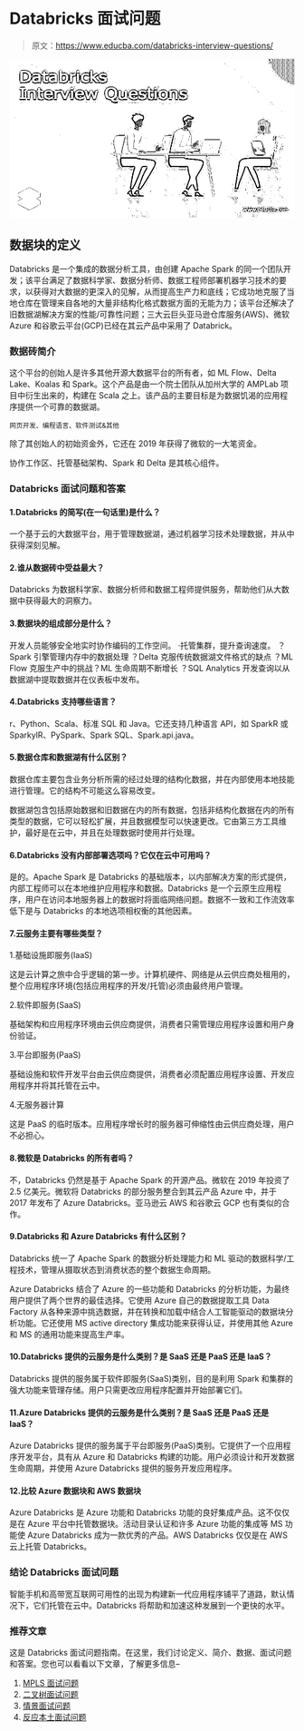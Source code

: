 # Databricks 面试问题

> 原文：<https://www.educba.com/databricks-interview-questions/>

![Databricks Interview Questions](img/b1f83ba3c67f56e285f939070bf182f7.png)



## 数据块的定义

Databricks 是一个集成的数据分析工具，由创建 Apache Spark 的同一个团队开发；该平台满足了数据科学家、数据分析师、数据工程师部署机器学习技术的要求，以获得对大数据的更深入的见解，从而提高生产力和底线；它成功地克服了当地仓库在管理来自各地的大量非结构化格式数据方面的无能为力；该平台还解决了旧数据湖解决方案的性能/可靠性问题；三大云巨头亚马逊仓库服务(AWS)、微软 Azure 和谷歌云平台(GCP)已经在其云产品中采用了 Databrick。

### 数据砖简介

这个平台的创始人是许多其他开源大数据平台的所有者，如 ML Flow、Delta Lake、Koalas 和 Spark。这个产品是由一个院士团队从加州大学的 AMPLab 项目中衍生出来的，构建在 Scala 之上。该产品的主要目标是为数据饥渴的应用程序提供一个可靠的数据湖。

<small>网页开发、编程语言、软件测试&其他</small>

除了其创始人的初始资金外，它还在 2019 年获得了微软的一大笔资金。

协作工作区、托管基础架构、Spark 和 Delta 是其核心组件。

### Databricks 面试问题和答案

#### 1.Databricks 的简写(在一句话里)是什么？

一个基于云的大数据平台，用于管理数据湖，通过机器学习技术处理数据，并从中获得深刻见解。

#### 2.谁从数据砖中受益最大？

Databricks 为数据科学家、数据分析师和数据工程师提供服务，帮助他们从大数据中获得最大的洞察力。

#### 3.数据块的组成部分是什么？

开发人员能够安全地实时协作编码的工作空间。
·托管集群，提升查询速度。
？Spark 引擎管理内存中的数据处理
？Delta 克服传统数据湖文件格式的缺点
？ML Flow 克服生产中的挑战？ML 生命周期不断增长
？SQL Analytics 开发查询以从数据湖中提取数据并在仪表板中发布。

#### 4.Databricks 支持哪些语言？

r、Python、Scala、标准 SQL 和 Java。它还支持几种语言 API，如 SparkR 或 SparkylR、PySpark、Spark SQL、Spark.api.java。

#### 5.数据仓库和数据湖有什么区别？

数据仓库主要包含业务分析所需的经过处理的结构化数据，并在内部使用本地技能进行管理。它的结构不可能这么容易改变。

数据湖包含包括原始数据和旧数据在内的所有数据，包括非结构化数据在内的所有类型的数据，它可以轻松扩展，并且数据模型可以快速更改。它由第三方工具维护，最好是在云中，并且在处理数据时使用并行处理。

#### 6.Databricks 没有内部部署选项吗？它仅在云中可用吗？

是的。Apache Spark 是 Databricks 的基础版本，以内部解决方案的形式提供，内部工程师可以在本地维护应用程序和数据。Databricks 是一个云原生应用程序，用户在访问本地服务器上的数据时将面临网络问题。数据不一致和工作流效率低下是与 Databricks 的本地选项相权衡的其他因素。

#### 7.云服务主要有哪些类型？

1.基础设施即服务(IaaS)

这是云计算之旅中合乎逻辑的第一步。计算机硬件、网络是从云供应商处租用的，整个应用程序环境(包括应用程序的开发/托管)必须由最终用户管理。

2.软件即服务(SaaS)

基础架构和应用程序环境由云供应商提供，消费者只需管理应用程序设置和用户身份验证。

3.平台即服务(PaaS)

基础设施和软件开发平台由云供应商提供，消费者必须配置应用程序设置、开发应用程序并将其托管在云中。

4.无服务器计算

这是 PaaS 的临时版本。应用程序增长时的服务器可伸缩性由云供应商处理，用户不必担心。

#### 8.微软是 Databricks 的所有者吗？

不，Databricks 仍然是基于 Apache Spark 的开源产品。微软在 2019 年投资了 2.5 亿美元。微软将 Databricks 的部分服务整合到其云产品 Azure 中，并于 2017 年发布了 Azure Databricks。亚马逊云 AWS 和谷歌云 GCP 也有类似的合作。

#### 9.Databricks 和 Azure Databricks 有什么区别？

Databricks 统一了 Apache Spark 的数据分析处理能力和 ML 驱动的数据科学/工程技术，管理从摄取状态到消费状态的整个数据生命周期。

Azure Databricks 结合了 Azure 的一些功能和 Databricks 的分析功能，为最终用户提供了两个世界的最佳选择。它使用 Azure 自己的数据提取工具 Data Factory 从各种来源中挑选数据，并在转换和加载中结合人工智能驱动的数据块分析功能。它还使用 MS active directory 集成功能来获得认证，并使用其他 Azure 和 MS 的通用功能来提高生产率。

#### 10.Databricks 提供的云服务是什么类别？是 SaaS 还是 PaaS 还是 IaaS？

Databricks 提供的服务属于软件即服务(SaaS)类别，目的是利用 Spark 和集群的强大功能来管理存储。用户只需更改应用程序配置并开始部署它们。

#### 11.Azure Databricks 提供的云服务是什么类别？是 SaaS 还是 PaaS 还是 IaaS？

Azure Databricks 提供的服务属于平台即服务(PaaS)类别。它提供了一个应用程序开发平台，具有从 Azure 和 Databricks 构建的功能。用户必须设计和开发数据生命周期，并使用 Azure Databricks 提供的服务开发应用程序。

#### 12.比较 Azure 数据块和 AWS 数据块

Azure Databricks 是 Azure 功能和 Databricks 功能的良好集成产品。这不仅仅是在 Azure 平台中托管数据块。活动目录认证和许多 Azure 功能的集成等 MS 功能使 Azure Databricks 成为一款优秀的产品。AWS Databricks 仅仅是在 AWS 云上托管 Databricks。

### 结论 Databricks 面试问题

智能手机和高带宽互联网可用性的出现为构建新一代应用程序铺平了道路，默认情况下，它们托管在云中。Databricks 将帮助和加速这种发展到一个更快的水平。

### 推荐文章

这是 Databricks 面试问题指南。在这里，我们讨论定义、简介、数据、面试问题和答案。您也可以看看以下文章，了解更多信息–

1.  [MPLS 面试问题](https://www.educba.com/mpls-interview-questions/)
2.  [二叉树面试问题](https://www.educba.com/binary-tree-interview-questions/)
3.  [情景面试问题](https://www.educba.com/scenario-interview-questions/)
4.  [反应本土面试问题](https://www.educba.com/react-native-interview-questions/)





